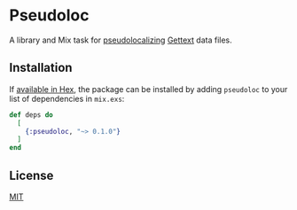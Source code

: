 # Pseudoloc

A library and Mix task for [pseudolocalizing](https://en.wikipedia.org/wiki/Pseudolocalization) [Gettext](https://hexdocs.pm/gettext/Gettext.html) data files.

## Installation

If [available in Hex](https://hex.pm/docs/publish), the package can be installed by adding `pseudoloc` to your list of dependencies in `mix.exs`:

```elixir
def deps do
  [
    {:pseudoloc, "~> 0.1.0"}
  ]
end
```

## License

[MIT](LICENSE.md)
